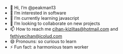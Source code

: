- 👋 Hi, I’m @peakman13
- 👀 I’m interested in software
- 🌱 I’m currently learning javascript
- 💞️ I’m looking to collaborate on new projects
- 📫 How to reach me cihan-kiziltas@hotmail.com  and fethiyecihan@icolud.com
- 😄 Pronouns: so curious to learn 
- ⚡ Fun fact: a harmonious team worker

<!---
peakman13/peakman13 is a ✨ special ✨ repository because its `README.md` (this file) appears on your GitHub profile.
You can click the Preview link to take a look at your changes.
--->
